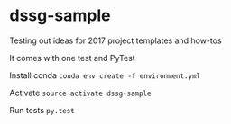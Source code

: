 # dssg-sample
Testing out ideas for 2017 project templates and how-tos

It comes with one test and PyTest

Install conda
`conda env create -f environment.yml`

Activate
`source activate dssg-sample`

Run tests
`py.test`
